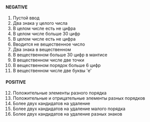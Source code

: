#### NEGATIVE 

1) Пустой ввод
2) Два знака у целого числа
3) В целом числе есть не цифра
4) В целом числе больше 30 цифр
5) В целом числе есть не цифра
6) Вводится не вещественное число
7) Два знака в вещественном
8) В вещественном больше 30 цифр в мантисе
9) В вещественном числе две точки
10) В вещественном порядок больше 6 цифр
11) В вещественном числе две буквы 'e'

#### POSITIVE
12) Положительные элементы разного порядка
13) Положительные и отрицательные элементы разных порядков
14) Более двух кандидатов на удаление
15) Более двух кандидатов на удаление малого порядка
16) Более двух кандидатов на удаление разных знаков